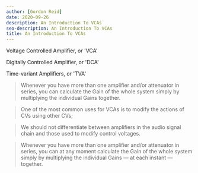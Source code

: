 ```yaml
---
author: [Gordon Reid]
date: 2020-09-26
description: An Introduction To VCAs
seo-description: An Introduction To VCAs
title: An Introduction To VCAs
---
```


Voltage Controlled Amplifier, or 'VCA'

Digitally Controlled Amplifier, or 'DCA'

Time-variant Amplifiers, or 'TVA'

> Whenever you have more than one amplifier and/or attenuator in series, you can calculate the Gain of the whole system simply by multiplying the individual Gains together.

> One of the most common uses for VCAs is to modify the actions of CVs using other CVs;

> We should not differentiate between amplifiers in the audio signal chain and those used to modify control voltages.

> Whenever you have more than one amplifier and/or attenuator in series, you can at any moment calculate the Gain of the whole system simply by multiplying the individual Gains — at each instant — together.
